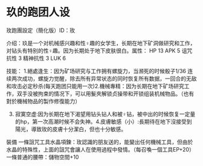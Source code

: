 # 玖的跑团人设

玫跑團設定（簡化版）ID：玫

介绍：玖是一个对机械感兴趣和性♀趣的女学生，长期在地下矿洞做研究和工作，对钻头有特别的性♀趣。因为长期处于地下皮肤很白。属性：
HP 13
APK 5
诅咒抗性 3
精神抗性 3
LUK 6

技能：
1.絕處逢生：因为矿场研究与工作拥有螺旋力，当濒死的时候骰子1/36 连续两次成功，螺旋力觉醒，除去所有异常状态的同时恢复所有数据，一回合的无敌和攻击必定秒杀(每天跑团只能用一次)2.機械專精：因为长期在地下矿场研究工作，双手没被拘束的情况下，可以用髮夾解锁贞操带和开锁组装机械物品。（也有對於機械物品的製作修復能力）

3. 寂寞空虚:因为长期在地下渴望用钻头钻人和被♀钻，被中出的时候恢复一定量的hp，第一次高潮时候不会失神。4.皮膚敏感（小）:長期待在地下沒接受到陽光，導致玫的皮膚十分潔白，但也十分敏感。

裝備
一條詛咒工具水晶項鍊：玫認識的朋友送的，能變出任何機械工具，但由於水晶的特殊性，上面的詛咒會讓人在使用過程中發情。（每召喚一個工具EP+20）一條普通的腰帶：儲物空間+10

